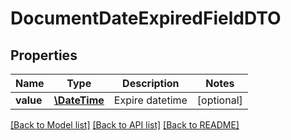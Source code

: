 # DocumentDateExpiredFieldDTO

## Properties
Name | Type | Description | Notes
------------ | ------------- | ------------- | -------------
**value** | [**\DateTime**](\DateTime.md) | Expire datetime | [optional] 

[[Back to Model list]](../README.md#documentation-for-models) [[Back to API list]](../README.md#documentation-for-api-endpoints) [[Back to README]](../README.md)


